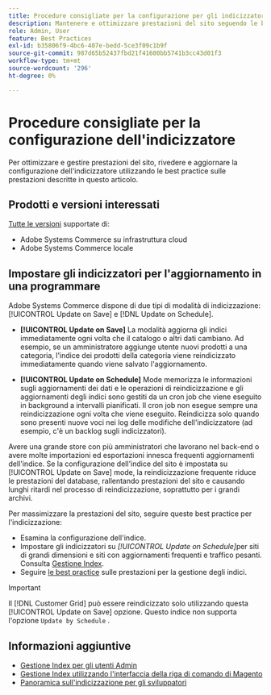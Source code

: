 ```yaml
---
title: Procedure consigliate per la configurazione per gli indicizzatori
description: Mantenere e ottimizzare prestazioni del sito seguendo le best practice per la configurazione dell'indicizzatore.
role: Admin, User
feature: Best Practices
exl-id: b35806f9-4bc6-407e-bedd-5ce3f09c1b9f
source-git-commit: 987d65b52437fbd21f41600bb5741b3cc43d01f3
workflow-type: tm+mt
source-wordcount: '296'
ht-degree: 0%

---
```


# Procedure consigliate per la configurazione dell&#39;indicizzatore

Per ottimizzare e gestire prestazioni del sito, rivedere e aggiornare la configurazione dell&#39;indicizzatore utilizzando le best practice sulle prestazioni descritte in questo articolo.

## Prodotti e versioni interessati

[Tutte le versioni](../../../release/versions.md) supportate di:

- Adobe Systems Commerce su infrastruttura cloud
- Adobe Systems Commerce locale

## Impostare gli indicizzatori per l&#39;aggiornamento in una programmare

Adobe Systems Commerce dispone di due tipi di modalità di indicizzazione: [!UICONTROL Update on Save] e [!DNL Update on Schedule].

- **[!UICONTROL Update on Save]** La modalità aggiorna gli indici immediatamente ogni volta che il catalogo o altri dati cambiano. Ad esempio, se un amministratore aggiunge utente nuovi prodotti a una categoria, l&#39;indice dei prodotti della categoria viene reindicizzato immediatamente quando viene salvato l&#39;aggiornamento.

- **[!UICONTROL Update on Schedule]** Mode memorizza le informazioni sugli aggiornamenti dei dati e le operazioni di reindicizzazione e gli aggiornamenti degli indici sono gestiti da un cron job che viene eseguito in background a intervalli pianificati. Il cron job non esegue sempre una reindicizzazione ogni volta che viene eseguito. Reindicizza solo quando sono presenti nuove voci nei log delle modifiche dell&#39;indicizzatore (ad esempio, c&#39;è un backlog sugli indicizzatori).

Avere una grande store con più amministratori che lavorano nel back-end o avere molte importazioni ed esportazioni innesca frequenti aggiornamenti dell&#39;indice. Se la configurazione dell&#39;indice del sito è impostata su [!UICONTROL Update on Save] mode, la reindicizzazione frequente riduce le prestazioni del database, rallentando prestazioni del sito e causando lunghi ritardi nel processo di reindicizzazione, soprattutto per i grandi archivi.

Per massimizzare la prestazioni del sito, seguire queste best practice per l&#39;indicizzazione:

- Esamina la configurazione dell&#39;indice.
- Impostare gli indicizzatori su _[!UICONTROL Update on Schedule]_&#x200B;per siti di grandi dimensioni e siti con aggiornamenti frequenti e traffico pesanti. Consulta [Gestione Index](https://experienceleague.adobe.com/en/docs/commerce-admin/systems/tools/index-management#change-the-index-mode).
- Seguire [le best practice](../../../performance/configuration.md) sulle prestazioni per la gestione degli indici.

>[!IMPORTANT]
>
>Il [!DNL Customer Grid] può essere reindicizzato solo utilizzando questa [!UICONTROL Update on Save] opzione. Questo indice non supporta l&#39;opzione `Update by Schedule` .

## Informazioni aggiuntive

- [Gestione Index per gli utenti Admin](../../../configuration/cli/manage-indexers.md#configure-indexers)
- [Gestione Index utilizzando l&#39;interfaccia della riga di comando di Magento](https://experienceleague.adobe.com/docs/commerce-operations/configuration-guide/cli/manage-indexers.html)
- [Panoramica sull&#39;indicizzazione per gli sviluppatori](https://developer.adobe.com/commerce/php/development/components/indexing/)
